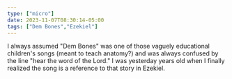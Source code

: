 ```yaml
---
type: ["micro"]
date: 2023-11-07T08:30:14-05:00
tags: ["Dem Bones","Ezekiel"]
---
```

I always assumed "Dem Bones" was one of those vaguely educational children's songs (meant to teach anatomy?) and was always confused by the line "hear the word of the Lord." I was yesterday years old when I finally realized the song is a reference to that story in Ezekiel.
